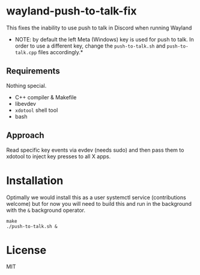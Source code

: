 # wayland-push-to-talk-fix
This fixes the inability to use push to talk in Discord when running Wayland


* NOTE: by default the left Meta (Windows) key is used for push to talk. In order to use a different key, change the `push-to-talk.sh` and `push-to-talk.cpp` files accordingly.*

## Requirements

Nothing special.
- C++ compiler & Makefile
- libevdev
- `xdotool` shell tool
- bash

## Approach

Read specific key events via evdev (needs sudo) and then pass them to xdotool to inject key presses to all X apps.

# Installation

Optimally we would install this as a user systemctl service (contributions welcome) but for now you will need to build this and run in the background with the `&` background operator.

```
make
./push-to-talk.sh &
```

# License

MIT
